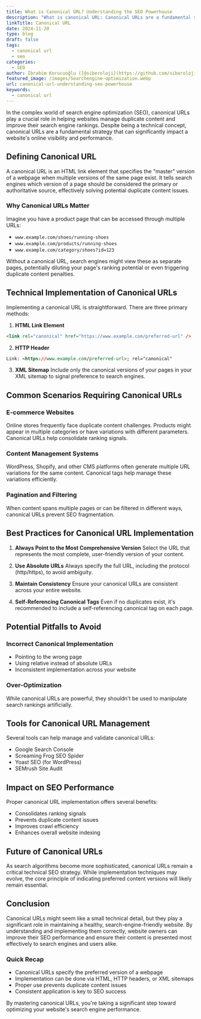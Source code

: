 ```yaml
---
title: What is Canonical URL? Understanding the SEO Powerhouse
description: "What is canonical URL: Canonical URLs are a fundamental strategy that can significantly impact a website's online visibility and performance"
linkTitle: Canonical URL
date: 2024-11-20
type: blog
draft: false
tags:
  - canonical url
  - seo
categories:
  - SEO
author: İbrahim Korucuoğlu ([@siberoloji](https://github.com/siberoloji))
featured_image: /images/Searchengine-optimization.webp
url: canonical-url-understanding-seo-powerhouse
keywords:
  - canonical url
---
```


In the complex world of search engine optimization (SEO), canonical URLs play a crucial role in helping websites manage duplicate content and improve their search engine rankings. Despite being a technical concept, canonical URLs are a fundamental strategy that can significantly impact a website's online visibility and performance.

## Defining Canonical URL

A canonical URL is an HTML link element that specifies the "master" version of a webpage when multiple versions of the same page exist. It tells search engines which version of a page should be considered the primary or authoritative source, effectively solving potential duplicate content issues.

### Why Canonical URLs Matter

Imagine you have a product page that can be accessed through multiple URLs:

- `www.example.com/shoes/running-shoes`
- `www.example.com/products/running-shoes`
- `www.example.com/category/shoes?id=123`

Without a canonical URL, search engines might view these as separate pages, potentially diluting your page's ranking potential or even triggering duplicate content penalties.

## Technical Implementation of Canonical URLs

Implementing a canonical URL is straightforward. There are three primary methods:

1. **HTML Link Element**

```html
<link rel="canonical" href="https://www.example.com/preferred-url" />
```

2. **HTTP Header**

```html
Link: <https://www.example.com/preferred-url>; rel="canonical"
```

3. **XML Sitemap**
Include only the canonical versions of your pages in your XML sitemap to signal preference to search engines.

## Common Scenarios Requiring Canonical URLs

### E-commerce Websites

Online stores frequently face duplicate content challenges. Products might appear in multiple categories or have variations with different parameters. Canonical URLs help consolidate ranking signals.

### Content Management Systems

WordPress, Shopify, and other CMS platforms often generate multiple URL variations for the same content. Canonical tags help manage these variations efficiently.

### Pagination and Filtering

When content spans multiple pages or can be filtered in different ways, canonical URLs prevent SEO fragmentation.

## Best Practices for Canonical URL Implementation

1. **Always Point to the Most Comprehensive Version**
   Select the URL that represents the most complete, user-friendly version of your content.

2. **Use Absolute URLs**
   Always specify the full URL, including the protocol (http/https), to avoid ambiguity.

3. **Maintain Consistency**
   Ensure your canonical URLs are consistent across your entire website.

4. **Self-Referencing Canonical Tags**
   Even if no duplicates exist, it's recommended to include a self-referencing canonical tag on each page.

## Potential Pitfalls to Avoid

### Incorrect Canonical Implementation

- Pointing to the wrong page
- Using relative instead of absolute URLs
- Inconsistent implementation across your website

### Over-Optimization

While canonical URLs are powerful, they shouldn't be used to manipulate search rankings artificially.

## Tools for Canonical URL Management

Several tools can help manage and validate canonical URLs:

- Google Search Console
- Screaming Frog SEO Spider
- Yoast SEO (for WordPress)
- SEMrush Site Audit

## Impact on SEO Performance

Proper canonical URL implementation offers several benefits:

- Consolidates ranking signals
- Prevents duplicate content issues
- Improves crawl efficiency
- Enhances overall website indexing

## Future of Canonical URLs

As search algorithms become more sophisticated, canonical URLs remain a critical technical SEO strategy. While implementation techniques may evolve, the core principle of indicating preferred content versions will likely remain essential.

## Conclusion

Canonical URLs might seem like a small technical detail, but they play a significant role in maintaining a healthy, search-engine-friendly website. By understanding and implementing them correctly, website owners can improve their SEO performance and ensure their content is presented most effectively to search engines and users alike.

### Quick Recap

- Canonical URLs specify the preferred version of a webpage
- Implementation can be done via HTML, HTTP headers, or XML sitemaps
- Proper use prevents duplicate content issues
- Consistent application is key to SEO success

By mastering canonical URLs, you're taking a significant step toward optimizing your website's search engine performance.
